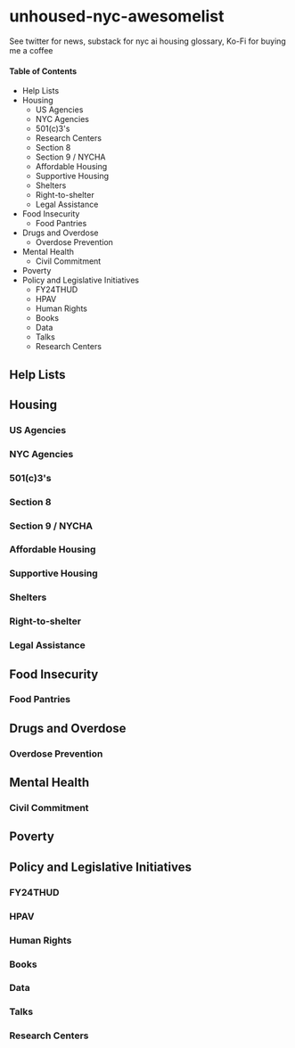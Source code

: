 # unhoused-nyc-awesomelist

See twitter for news, substack for nyc ai housing glossary, Ko-Fi for buying me a coffee

#### Table of Contents
- Help Lists
- Housing
  - US Agencies
  - NYC Agencies
  - 501(c)3's
  - Research Centers
  - Section 8
  - Section 9 / NYCHA
  - Affordable Housing
  - Supportive Housing
  - Shelters
  - Right-to-shelter
  - Legal Assistance
- Food Insecurity
  - Food Pantries
- Drugs and Overdose
  - Overdose Prevention 
- Mental Health
  - Civil Commitment
- Poverty
- Policy and Legislative Initiatives
  - FY24THUD
  - HPAV
  - Human Rights
  - Books
  - Data
  - Talks
  - Research Centers

## Help Lists

## Housing

### US Agencies
### NYC Agencies
### 501(c)3's
### Section 8
### Section 9 / NYCHA
### Affordable Housing
### Supportive Housing
### Shelters
### Right-to-shelter
### Legal Assistance

## Food Insecurity

### Food Pantries

## Drugs and Overdose

### Overdose Prevention

## Mental Health

### Civil Commitment

## Poverty

## Policy and Legislative Initiatives

### FY24THUD
### HPAV
### Human Rights
### Books
### Data
### Talks
### Research Centers